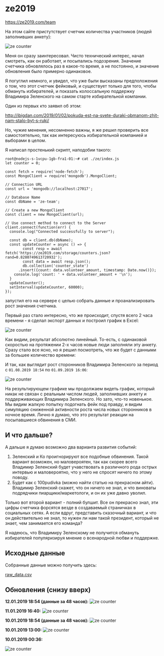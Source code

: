 # ze2019

https://ze2019.com/team

На этом сайте пристутствует счетчик количества участников (людей заполнивших анкету):

![ze counter](https://github.com/dmitriys-lits/ze/blob/master/ze-counter.png?raw=true)

Меня он сразу заинтересовал. Чисто технический интерес, начал смотреть, как он работает, и посыпались подозрения.
Значение счетчика обновлялось раз в какое-то время, а не постоянно, и значение обновления было примерно одинаковое.

Я погуглил немного, и увидел, что уже были высказаны предположения о том, что этот счетчик фейковый, и существует только для того,
чтобы обмануть избирателей, и показать колоссальную поддержку Владимира Зеленского на самом старте избирательной компании.

Один из первых кто заявил об этом:

http://ibigdan.com/2019/01/02/pokuda-est-na-svete-duraki-obmanom-zhit-nam-stalo-byt-s-ruki/

Но, чужие менения, несомненно важны, я же решил проверить все самостоятельно, так как интересуюсь избирательной компанией и выборами в целом.

Я написал простенький скрипт, наподобии такого:

```
root@nodejs-s-1vcpu-1gb-fra1-01:~# cat ./ze/index.js
let counter = 0;

const fetch = require('node-fetch');
const MongoClient = require('mongodb').MongoClient;

// Connection URL
const url = 'mongodb://localhost:27017';

// Database Name
const dbName = 'ze-team';

// Create a new MongoClient
const client = new MongoClient(url);

// Use connect method to connect to the Server
client.connect(function(err) {
  console.log("Connected successfully to server");

  const db = client.db(dbName);
  const updateCounter = async () => {
        const resp = await fetch('https://ze2019.com/storage/counters.json?rand=0.8280749613720932');
        const data = await resp.json();
        db.collection('counter_state')
	  .insert({count: data.volunteer_amount, timestamp: Date.now()});
	console.log('count: ' + data.volunteer_amount + '\n');
  }
  updateCounter();
  setInterval(updateCounter, 60000);
});
```

запустил его на сервере с целью собрать данные и проанализировать рост значения счетчика.

Первый раз стало интересно, что же происходит, спустя всего 2 часа времени - я сделал экспорт данных и построил график в Excel:

![ze counter](https://github.com/dmitriys-lits/ze/blob/master/first-result.png?raw=true)

Как видим, результат абсолютно линейный. То-есть, с одинаковой скоростью на протяжении 2-х часов новые люди заполняли эту анкету.
Сразу стало все ясно, но я решил посмотреть, что же будет с данными за большее количество времени:

И так, как выглядит рост сторонников Владимира Зеленского за период с `01.08.2019 18:54` по `01.09.2019 16:06`:

![ze counter](https://github.com/dmitriys-lits/ze/blob/master/final-result.png?raw=true)

На результирующем графике мы продолжаем видеть график, который никак не связан с реальным числом людей, заполнивших анкету и поддерживающих Владимира Зеленского.
Но зато, что-то новенькое. Мы видим жалкую попытку подогнать фейк под правду, и видим симуляцию сниженной активности роста числа новых сторонников в ночное время.
Лично я думаю, что это результат реакции на посыпавшиеся обвинения в СМИ.

## И что дальше?

А дальше я думаю возможно два варианта развития событий:

1. Зеленский и Ко проигнорируют все подобные обвинения. Такой вариант возможен, но маловероятен, так как скорее всего Владимир Зеленский будет учавствовать в различного рода острых интервью и маловероятно, что у него не спросят ничего по этому поводу.
2. Будет как с 100pudivka (можно найти статью на прекрасном айти). Владимир Зеленский скажет, что он ничего не знал, и что виноваты подрядчики пиарщики/маркетологи, и он их уже давно уволил.

Только вот второй вариант - полний булшит. Все он прекрасно знал, эти цифры счетчика форсятся везде в создаваемый страничках в социальных сетях. А если вдруг, представить сказочный вариант, и что он действительно не знал, то нужен ли нам такой президент, который не знает, чем занимается его команда?

Я надеюсь, что Владимиру Зеленскому не получится обмануть избирателей популяризируя мнение о всенародной любви и поддержке.

## Исходные данные

Собранные данные можно получить здесь:

[raw_data.csv](https://github.com/dmitriys-lits/ze/blob/master/raw_data.csv?raw=true)

## Обновления (снизу вверх)

**12.01.2019 18:54 (данные за 48 часов):**
![ze counter](https://raw.githubusercontent.com/dmitriys-lits/ze/master/96_hours_result.png)

**11.01.2019 16:40:**
![ze counter](https://raw.githubusercontent.com/dmitriys-lits/ze/master/11_01_2019_-_16_40_result.png)

**10.01.2019 18:54 (данные за 48 часов):**
![ze counter](https://raw.githubusercontent.com/dmitriys-lits/ze/master/48hours_result.png)

**10.01.2019 13:00:**
![ze counter](https://raw.githubusercontent.com/dmitriys-lits/ze/master/10_01_2019_-_13_00_result.png)

**10.01.2019 00:36:**

![ze counter](https://raw.githubusercontent.com/dmitriys-lits/ze/master/10_01_2019_-_00_36_result.png)

